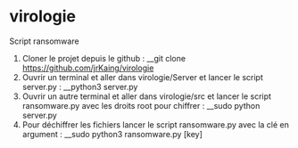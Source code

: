 # virologie

Script ransomware 

1) Cloner le projet depuis le github : __git clone https://github.com/jrKaing/virologie
2) Ouvrir un terminal et aller dans virologie/Server et lancer le script server.py : __python3 server.py
3) Ouvrir un autre terminal et aller dans virologie/src et lancer le script ransomware.py avec les droits root pour chiffrer : __sudo python server.py
4) Pour déchiffrer les fichiers lancer le script ransomware.py avec la clé en argument : __sudo python3 ransomware.py [key]
